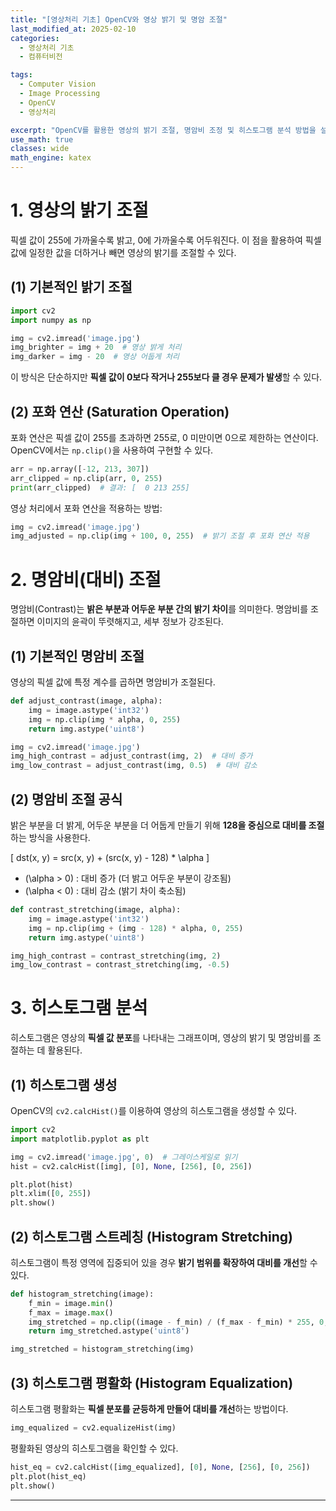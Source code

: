 ```yaml
---
title: "[영상처리 기초] OpenCV와 영상 밝기 및 명암 조절"
last_modified_at: 2025-02-10
categories:
  - 영상처리 기초
  - 컴퓨터비전

tags:
  - Computer Vision
  - Image Processing
  - OpenCV
  - 영상처리

excerpt: "OpenCV를 활용한 영상의 밝기 조절, 명암비 조정 및 히스토그램 분석 방법을 설명합니다."
use_math: true
classes: wide
math_engine: katex
---
```


# 1. 영상의 밝기 조절

픽셀 값이 255에 가까울수록 밝고, 0에 가까울수록 어두워진다. 이 점을 활용하여 픽셀 값에 일정한 값을 더하거나 빼면 영상의 밝기를 조절할 수 있다.

## (1) 기본적인 밝기 조절

```python
import cv2
import numpy as np

img = cv2.imread('image.jpg')
img_brighter = img + 20  # 영상 밝게 처리
img_darker = img - 20  # 영상 어둡게 처리
```

이 방식은 단순하지만 **픽셀 값이 0보다 작거나 255보다 클 경우 문제가 발생**할 수 있다.

## (2) 포화 연산 (Saturation Operation)

포화 연산은 픽셀 값이 255를 초과하면 255로, 0 미만이면 0으로 제한하는 연산이다. OpenCV에서는 `np.clip()`을 사용하여 구현할 수 있다.

```python
arr = np.array([-12, 213, 307])
arr_clipped = np.clip(arr, 0, 255)
print(arr_clipped)  # 결과: [  0 213 255]
```

영상 처리에서 포화 연산을 적용하는 방법:

```python
img = cv2.imread('image.jpg')
img_adjusted = np.clip(img + 100, 0, 255)  # 밝기 조절 후 포화 연산 적용
```

# 2. 명암비(대비) 조절

명암비(Contrast)는 **밝은 부분과 어두운 부분 간의 밝기 차이**를 의미한다. 명암비를 조절하면 이미지의 윤곽이 뚜렷해지고, 세부 정보가 강조된다.

## (1) 기본적인 명암비 조절

영상의 픽셀 값에 특정 계수를 곱하면 명암비가 조절된다.

```python
def adjust_contrast(image, alpha):
    img = image.astype('int32')
    img = np.clip(img * alpha, 0, 255)
    return img.astype('uint8')

img = cv2.imread('image.jpg')
img_high_contrast = adjust_contrast(img, 2)  # 대비 증가
img_low_contrast = adjust_contrast(img, 0.5)  # 대비 감소
```

## (2) 명암비 조절 공식

밝은 부분을 더 밝게, 어두운 부분을 더 어둡게 만들기 위해 **128을 중심으로 대비를 조절**하는 방식을 사용한다.

\[
 dst(x, y) = src(x, y) + (src(x, y) - 128) * \alpha
\]

- \(\alpha > 0\) : 대비 증가 (더 밝고 어두운 부분이 강조됨)
- \(\alpha < 0\) : 대비 감소 (밝기 차이 축소됨)

```python
def contrast_stretching(image, alpha):
    img = image.astype('int32')
    img = np.clip(img + (img - 128) * alpha, 0, 255)
    return img.astype('uint8')

img_high_contrast = contrast_stretching(img, 2)
img_low_contrast = contrast_stretching(img, -0.5)
```

# 3. 히스토그램 분석

히스토그램은 영상의 **픽셀 값 분포**를 나타내는 그래프이며, 영상의 밝기 및 명암비를 조절하는 데 활용된다.

## (1) 히스토그램 생성

OpenCV의 `cv2.calcHist()`를 이용하여 영상의 히스토그램을 생성할 수 있다.

```python
import cv2
import matplotlib.pyplot as plt

img = cv2.imread('image.jpg', 0)  # 그레이스케일로 읽기
hist = cv2.calcHist([img], [0], None, [256], [0, 256])

plt.plot(hist)
plt.xlim([0, 255])
plt.show()
```

## (2) 히스토그램 스트레칭 (Histogram Stretching)

히스토그램이 특정 영역에 집중되어 있을 경우 **밝기 범위를 확장하여 대비를 개선**할 수 있다.

```python
def histogram_stretching(image):
    f_min = image.min()
    f_max = image.max()
    img_stretched = np.clip((image - f_min) / (f_max - f_min) * 255, 0, 255)
    return img_stretched.astype('uint8')

img_stretched = histogram_stretching(img)
```

## (3) 히스토그램 평활화 (Histogram Equalization)

히스토그램 평활화는 **픽셀 분포를 균등하게 만들어 대비를 개선**하는 방법이다.

```python
img_equalized = cv2.equalizeHist(img)
```

평활화된 영상의 히스토그램을 확인할 수 있다.

```python
hist_eq = cv2.calcHist([img_equalized], [0], None, [256], [0, 256])
plt.plot(hist_eq)
plt.show()
```

---